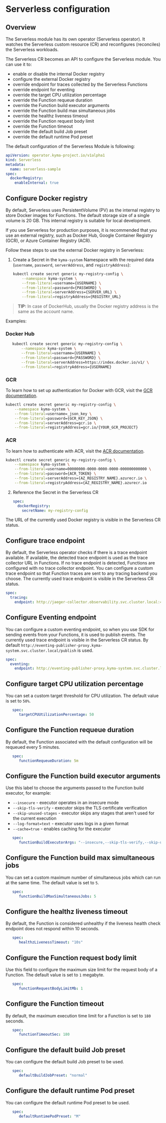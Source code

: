 # Serverless configuration

## Overview

The Serverless module has its own operator (Serverless operator). It watches the Serverless custom resource (CR) and reconfigures (reconciles) the Serverless workloads.

The Serverless CR becomes an API to configure the Serverless module. You can use it to:
 - enable or disable the internal Docker registry
 - configure the external Docker registry 
 - override endpoint for traces collected by the Serverless Functions
 - override endpoint for eventing
 - override the target CPU utilization percentage
 - override the Function requeue duration
 - override the Function build executor arguments
 - override the Function build max simultaneous jobs
 - override the healthz liveness timeout
 - override the Function request body limit 
 - override the Function timeout
 - override the default build Job preset
 - override the default runtime Pod preset

The default configuration of the Serverless Module is following:

   ```yaml
   apiVersion: operator.kyma-project.io/v1alpha1
   kind: Serverless
   metadata:
     name: serverless-sample
   spec:
     dockerRegistry:
       enableInternal: true
   ```

## Configure Docker registry

By default, Serverless uses PersistentVolume (PV) as the internal registry to store Docker images for Functions. The default storage size of a single volume is 20 GB. This internal registry is suitable for local development.

If you use Serverless for production purposes, it is recommended that you use an external registry, such as Docker Hub, Google Container Registry (GCR), or Azure Container Registry (ACR).

Follow these steps to use the external Docker registry in Serverless: 

1. Create a Secret in the `kyma-system` Namespace with the required data (`username`, `password`, `serverAddress`, and `registryAddress`):

   ```bash
   kubectl create secret generic my-registry-config \
       --namespace kyma-system \
       --from-literal=username={USERNAME} \
       --from-literal=password={PASSWORD} \
       --from-literal=serverAddress={SERVER_URL} \
       --from-literal=registryAddress={REGISTRY_URL}
   ```

>**TIP:** In case of DockerHub, usually the Docker registry address is the same as the account name.

Examples:

<!-- tabs:start -->

### **Docker Hub**

   ```bash
      kubectl create secret generic my-registry-config \
          --namespace kyma-system \
          --from-literal=username={USERNAME} \
          --from-literal=password={PASSWORD} \
          --from-literal=serverAddress=https://index.docker.io/v1/ \
          --from-literal=registryAddress={USERNAME}
   ```

### **GCR**

To learn how to set up authentication for Docker with GCR, visit the [GCR documentation](https://cloud.google.com/artifact-registry/docs/docker/authentication#json-key).
   ```bash
   kubectl create secret generic my-registry-config \
       --namespace kyma-system \
       --from-literal=username=_json_key \
       --from-literal=password={GCR_KEY_JSON} \
       --from-literal=serverAddress=gcr.io \
       --from-literal=registryAddress=gcr.io/{YOUR_GCR_PROJECT}
   ```

### **ACR**

To learn how to authenticate with ACR, visit the [ACR documentation](https://learn.microsoft.com/en-us/azure/container-registry/container-registry-authentication?tabs=azure-cli#az-acr-login-with---expose-token).

   ```bash
   kubectl create secret generic my-registry-config \
       --namespace kyma-system \
       --from-literal=username=00000000-0000-0000-0000-000000000000 \
       --from-literal=password={ACR_TOKEN} \
       --from-literal=serverAddress={AZ_REGISTRY_NAME}.azurecr.io \
       --from-literal=registryAddress={AZ_REGISTRY_NAME}.azurecr.io
   ```

<!-- tabs:end -->

2. Reference the Secret in the Serverless CR

   ```yaml
   spec:
     dockerRegistry:
       secretName: my-registry-config 
   ```
The URL of the currently used Docker registry is visible in the Serverless CR status.


## Configure trace endpoint

By default, the Serverless operator checks if there is a trace endpoint available. If available, the detected trace endpoint is used as the trace collector URL in Functions.
If no trace endpoint is detected, Functions are configured with no trace collector endpoint.
You can configure a custom trace endpoint so that Function traces are sent to any tracing backend you choose.
The currently used trace endpoint is visible in the Serverless CR status.

   ```yaml
   spec:
     tracing:
       endpoint: http://jaeger-collector.observability.svc.cluster.local:4318/v1/traces
   ```

## Configure Eventing endpoint

You can configure a custom eventing endpoint, so when you use SDK for sending events from your Functions, it is used to publish events.
The currently used trace endpoint is visible in the Serverless CR status.
By default `http://eventing-publisher-proxy.kyma-system.svc.cluster.local/publish` is used.

   ```yaml
   spec:
     eventing:
       endpoint: http://eventing-publisher-proxy.kyma-system.svc.cluster.local/publish
   ```

## Configure target CPU utilization percentage

You can set a custom target threshold for CPU utilization. The default value is set to `50%`.

```yaml
   spec:
      targetCPUUtilizationPercentage: 50
```

## Configure the Function requeue duration

By default, the Function associated with the default configuration will be requeued every 5 minutes.  

```yaml
   spec:
      functionRequeueDuration: 5m
```

## Configure the Function build executor arguments

Use this label to choose the arguments passed to the Function build executor, for example: 
- `--insecure` - executor operates in an insecure mode
- `--skip-tls-verify` - executor skips the TLS certificate verification
- `--skip-unused-stages` - executor skips any stages that aren't used for the current execution
- `--log-format=text` - executor uses logs in a given format
- `--cache=true` - enables caching for the executor

```yaml
   spec:
      functionBuildExecutorArgs: "--insecure,--skip-tls-verify,--skip-unused-stages,--log-format=text,--cache=true"
```

## Configure the Function build max simultaneous jobs

You can set a custom maximum number of simultaneous jobs which can run at the same time. The default value is set to `5`.

```yaml
   spec:
      functionBuildMaxSimultaneousJobs: 5
```

## Configure the healthz liveness timeout

By default, the Function is considered unhealthy if the liveness health check endpoint does not respond within 10 seconds.

```yaml
   spec:
      healthzLivenessTimeout: "10s"
```

## Configure the Function request body limit

Use this field to configure the maximum size limit for the request body of a Function. The default value is set to `1` megabyte.

```yaml
   spec:
      functionRequestBodyLimitMb: 1
```

## Configure the Function timeout

By default, the maximum execution time limit for a Function is set to `180` seconds.

```yaml
   spec:
      functionTimeoutSec: 180
```

## Configure the default build Job preset

You can configure the default build Job preset to be used. 

```yaml
   spec:
      defaultBuildJobPreset: "normal"
```

## Configure the default runtime Pod preset

You can configure the default runtime Pod preset to be used.

```yaml
   spec:
      defaultRuntimePodPreset: "M"
```
